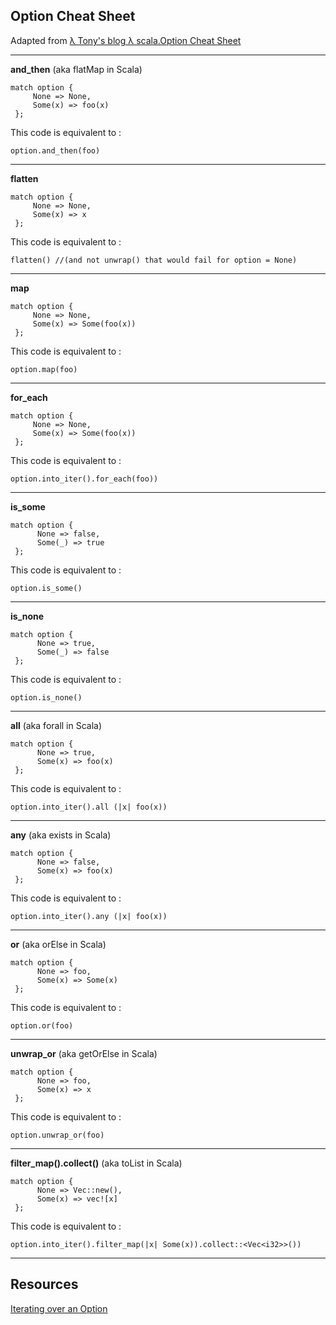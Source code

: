 ## Option Cheat Sheet

Adapted from [λ Tony's blog λ scala.Option Cheat Sheet](https://web.archive.org/web/20130429013704/http://blog.tmorris.net/posts/scalaoption-cheat-sheet/)

---
**and_then** (aka flatMap in Scala)
```rust.ignore
match option {
     None => None,
     Some(x) => foo(x)
 };
```
This code is equivalent to :  
```rust.ignore
option.and_then(foo)
```
---
**flatten**
```rust.ignore
match option {
     None => None,
     Some(x) => x
 };
```
This code is equivalent to :
```rust.ignore
flatten() //(and not unwrap() that would fail for option = None)
```
---
**map**
```rust.ignore
match option {
     None => None,
     Some(x) => Some(foo(x))
 };
```
This code is equivalent to :  
```rust.ignore
option.map(foo)
```
---
**for_each**
```rust.ignore
match option {
     None => None,
     Some(x) => Some(foo(x))
 };
```
This code is equivalent to :  
```rust.ignore
option.into_iter().for_each(foo))
```
---
**is_some**
```rust.ignore
match option {
      None => false,
      Some(_) => true
 };
```
This code is equivalent to :  
```rust.ignore
option.is_some()
```
---
**is_none**
```rust.ignore
match option {
      None => true,
      Some(_) => false
 };
```
This code is equivalent to :  
```rust.ignore
option.is_none()
```
---
**all** (aka forall in Scala)
```rust.ignore
match option {
      None => true,
      Some(x) => foo(x)
 };
```
This code is equivalent to :  
```rust.ignore
option.into_iter().all (|x| foo(x))
```
---
**any** (aka exists in Scala)
```rust.ignore
match option {
      None => false,
      Some(x) => foo(x)
 };
```
This code is equivalent to :    
```rust.ignore
option.into_iter().any (|x| foo(x))
```
---
**or** (aka orElse in Scala)
```rust.ignore
match option {
      None => foo,
      Some(x) => Some(x)
 };
```
This code is equivalent to :  
```rust.ignore
option.or(foo)
```
---
**unwrap_or** (aka getOrElse in Scala)
```rust.ignore
match option {
      None => foo,
      Some(x) => x
 };
```
This code is equivalent to :  
```rust.ignore
option.unwrap_or(foo)
```
---
**filter_map().collect()** (aka toList in Scala)
```rust.ignore
match option {
      None => Vec::new(),
      Some(x) => vec![x]
 };
```
This code is equivalent to :  
```rust.ignore
option.into_iter().filter_map(|x| Some(x)).collect::<Vec<i32>>())
```
---
## Resources

[Iterating over an Option](https://rust-unofficial.github.io/patterns/idioms/option-iter.html)